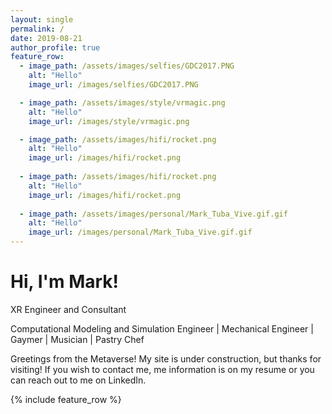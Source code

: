 ```yaml
---
layout: single
permalink: /
date: 2019-08-21
author_profile: true
feature_row:
  - image_path: /assets/images/selfies/GDC2017.PNG
    alt: "Hello"
    image_url: /images/selfies/GDC2017.PNG

  - image_path: /assets/images/style/vrmagic.png
    alt: "Hello"
    image_url: /images/style/vrmagic.png

  - image_path: /assets/images/hifi/rocket.png
    alt: "Hello"
    image_url: /images/hifi/rocket.png
 
  - image_path: /assets/images/hifi/rocket.png
    alt: "Hello"
    image_url: /images/hifi/rocket.png   
    
  - image_path: /assets/images/personal/Mark_Tuba_Vive.gif.gif
    alt: "Hello"
    image_url: /images/personal/Mark_Tuba_Vive.gif.gif   
---
```

<h1 class="text-center">Hi, I'm Mark!</h1>

<p class="text-center">XR Engineer and Consultant</p>
<p class="text-center">Computational Modeling and Simulation Engineer | Mechanical Engineer | Gaymer | Musician | Pastry Chef</p>

Greetings from the Metaverse! My site is under construction, but thanks for visiting! If you wish to contact me, me information is on my resume or you can reach out to me on LinkedIn.

{% include feature_row %}

<!-- <a href="/assets/images/selfies/GDC2017.png" title="Hello">
  <img src="/assets/images/selfies/GDC2017.png" alt="Hello" style="width: 400px" />
</a>  -->